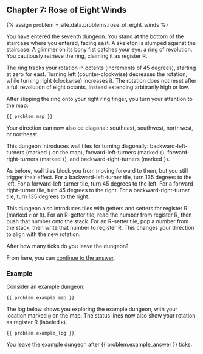 ## Chapter 7: Rose of Eight Winds

{% assign problem = site.data.problems.rose_of_eight_winds %}

You have entered the seventh dungeon. You stand at the bottom of the staircase where you entered, facing east. A skeleton is slumped against the staircase. A glimmer on its bony fist catches your eye: a ring of revolution. You cautiously retrieve the ring, claiming it as register R.

The ring tracks your rotation in octants (increments of 45 degrees), starting at zero for east. Turning left (counter-clockwise) decreases the rotation, while turning right (clockwise) increases it. The rotation does not reset after a full revolution of eight octants, instead extending arbitrarily high or low.

After slipping the ring onto your right ring finger, you turn your attention to the map:

```
{{ problem.map }}
```

Your direction can now also be diagonal: southeast, southwest, northwest, or northeast.

This dungeon introduces wall tiles for turning diagonally: backward-left-turners (marked `{` on the map), forward-left-turners (marked `(`), forward-right-turners (marked `)`), and backward-right-turners (marked `}`).

As before, wall tiles block you from moving forward to them, but you still trigger their effect. For a backward-left-turner tile, turn 135 degrees to the left. For a forward-left-turner tile, turn 45 degrees to the left. For a forward-right-turner tile, turn 45 degrees to the right. For a backward-right-turner tile, turn 135 degrees to the right.

This dungeon also introduces tiles with getters and setters for register R (marked `r` or `R`). For an R-getter tile, read the number from register R, then push that number onto the stack. For an R-setter tile, pop a number from the stack, then write that number to register R. This changes your direction to align with the new rotation.

After how many ticks do you leave the dungeon?

From here, you can [continue to the answer](../../answers/chapters/07/rose-of-eight-winds.md).


### Example

Consider an example dungeon:

```
{{ problem.example_map }}
```

The log below shows you exploring the example dungeon, with your location marked `@` on the map. The status lines now also show your rotation as register R (labeled `R`).

```
{{ problem.example_log }}
```

You leave the example dungeon after {{ problem.example_answer }} ticks.
